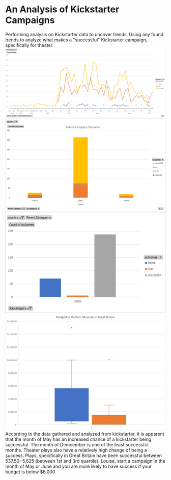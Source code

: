 # An Analysis of Kickstarter Campaigns
Performing analysis on Kickstarter data to uncover trends.
Using any found trends to analyze what makes a "successful" Kickstarter campaign, specifically for theater.
![Outcomes](https://raw.githubusercontent.com/damansandhu/Kickstarter-analysis/main/Outcomes%20Based%20on%20Launch%20Date%20Graph.png)
![Parent Category Outcomes](https://raw.githubusercontent.com/damansandhu/Kickstarter-analysis/main/Parent%20Category%20Outcome.png)
![Pledged With Outliers](https://raw.githubusercontent.com/damansandhu/Kickstarter-analysis/main/Pledged%20with%20Outliers.png)
![Successful Plays](https://raw.githubusercontent.com/damansandhu/Kickstarter-analysis/main/Pledged%20with%20Outliers.jpg)
According to the data gathered and analyzed from kickstarter, it is apparent that the month of May has an increased chance of a kickstarter being successful. The month of Demcember is one of the least successful months. Theater plays also have a relatively high change of being a success. Plays, specifically in Great Britain have been successful between $537.50-$5,625 (between 1st and 3rd quartile).
Louise, start a campaign in the month of May or June and you are more likely to have success if your budget is below $6,000.
